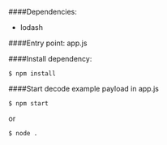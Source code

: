 ####Dependencies:
- lodash

####Entry point: app.js

####Install dependency:

`$ npm install`

####Start decode example payload in app.js

`$ npm start`
 
or
 
 `$ node .`
